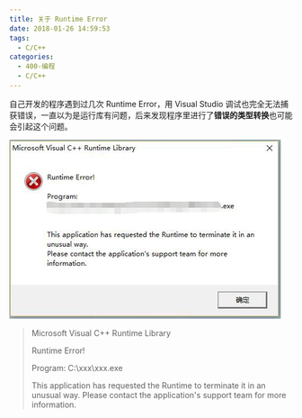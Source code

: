 ```yaml
---
title: 关于 Runtime Error
date: 2018-01-26 14:59:53
tags:
  - C/C++
categories: 
  - 400-编程
  - C/C++
---
```


自己开发的程序遇到过几次 Runtime Error，用 Visual Studio 调试也完全无法捕获错误，一直以为是运行库有问题，后来发现程序里进行了**错误的类型转换**也可能会引起这个问题。

<!-- more -->
![Runtime Error](/images/runtime-error.jpg )

>Microsoft Visual C++ Runtime Library
>
>Runtime Error!
>
>Program: C:\xxx\xxx.exe
>
>This application has requested the Runtime to terminate it in an unusual way.
>Please contact the application's support team for more information.

